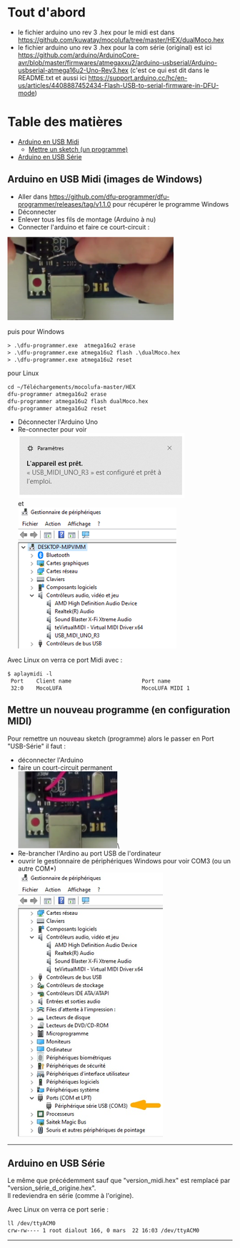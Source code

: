 # Tout d'abord
* le fichier arduino uno rev 3 .hex pour le midi est dans https://github.com/kuwatay/mocolufa/tree/master/HEX/dualMoco.hex
* le fichier arduino uno rev 3 .hex pour la com série (original) est ici https://github.com/arduino/ArduinoCore-avr/blob/master/firmwares/atmegaxxu2/arduino-usbserial/Arduino-usbserial-atmega16u2-Uno-Rev3.hex (c'est ce qui est dit dans le README.txt et aussi ici https://support.arduino.cc/hc/en-us/articles/4408887452434-Flash-USB-to-serial-firmware-in-DFU-mode)

# Table des matières

- [Arduino en USB Midi](#a-en-usb-midi)
  - [Mettre un sketch (un programme)](#sketch)
- [Arduino en USB Série](#a-en-usb-serie)


## Arduino en USB Midi (images de Windows) <a id="a-en-usb-midi"></a>

* Aller dans https://github.com/dfu-programmer/dfu-programmer/releases/tag/v1.1.0 pour récupérer le programme Windows
* Déconnecter
* Enlever tous les fils de montage (Arduino à nu)
* Connecter l'arduino et faire ce court-circuit :

![image.png](img/avantDeProgrammer.png)

puis pour Windows

```
> .\dfu-programmer.exe  atmega16u2 erase
> .\dfu-programmer.exe atmega16u2 flash .\dualMoco.hex
> .\dfu-programmer.exe atmega16u2 reset
```

pour Linux

```
cd ~/Téléchargements/mocolufa-master/HEX
dfu-programmer atmega16u2 erase
dfu-programmer atmega16u2 flash dualMoco.hex
dfu-programmer atmega16u2 reset
```

* Déconnecter l'Arduino Uno
* Re-connecter pour voir\
![image.png](img/appareilPret.png)\
et\
![./image.png](img/apparaitEnMidi.png)

Avec Linux on verra ce port Midi avec :
```
$ aplaymidi -l
 Port    Client name                      Port name
 32:0    MocoLUFA                         MocoLUFA MIDI 1
```

## Mettre un nouveau programme (en configuration MIDI)<a id="sketch"></a>
Pour remettre un nouveau sketch (programme) alors le passer en Port "USB-Série" il faut :
* déconnecter l'Arduino
* faire un court-circuit permanent\
![image.png](img/pourLeReprogrammer.png)\
* Re-brancher l'Ardino au port USB de l'ordinateur
* ouvrir le gestionnaire de périphériques Windows pour voir COM3 (ou un autre COM*)\
![image.png](img/apparaitEnSerie.jpg)

***

## Arduino en USB Série <a id="a-en-usb-serie"></a>
Le même que précédemment sauf que "version_midi.hex" est remplacé par "version_série_d_origine.hex".\
Il redeviendra en série (comme à l'origine).

Avec Linux on verra ce port serie :
```
ll /dev/ttyACM0
crw-rw---- 1 root dialout 166, 0 mars  22 16:03 /dev/ttyACM0
```
***
<br><br><br><br><br><br><br><br><br><br><br><br><br><br><br><br><br><br><br><br><br><br><br><br><br><br><br><br><br><br><br><br><br><br><br><br><br><br>



